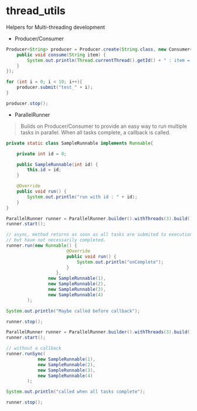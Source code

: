 # thread_utils
Helpers for Multi-threading development

- Producer/Consumer
````java
Producer<String> producer = Producer.create(String.class, new Consumer<String>() {
    public void consume(String item) {
        System.out.println(Thread.currentThread().getId() + " : item = [" + item + "]");
    }
});

for (int i = 0; i < 10; i++){
    producer.submit("test_" + i);
}

producer.stop();
````

- ParallelRunner

>Builds on Producer/Consumer to provide an easy way to run multiple tasks in parallel. 
When all tasks complete, a callback is called.

````java
private static class SampleRunnable implements Runnable{

    private int id = 0;

    public SampleRunnable(int id) {
        this.id = id;
    }

    @Override
    public void run() {
        System.out.println("run with id : " + id);
    }
}
````

````java
ParallelRunner runner = ParallelRunner.builder().withThreads(3).build();
runner.start();

// async, method returns as soon as all tasks are submited to execution, 
// but have not necessarily completed.
runner.run(new Runnable() {
                       @Override
                       public void run() {
                           System.out.println("onComplete");
                       }
                   },
                new SampleRunnable(1),
                new SampleRunnable(2),
                new SampleRunnable(3),
                new SampleRunnable(4)
        );

System.out.println("Maybe called before callback");

runner.stop();
````

````java
ParallelRunner runner = ParallelRunner.builder().withThreads(3).build();
runner.start();

// without a callback
runner.runSync(
            new SampleRunnable(1),
            new SampleRunnable(2),
            new SampleRunnable(3),
            new SampleRunnable(4)
        );

System.out.println("called when all tasks complete");

runner.stop();
````